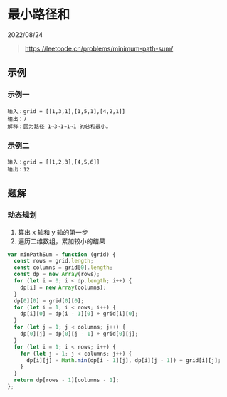 # 最小路径和

2022/08/24

> <https://leetcode.cn/problems/minimum-path-sum/>

## 示例

### 示例一

```text
输入：grid = [[1,3,1],[1,5,1],[4,2,1]]
输出：7
解释：因为路径 1→3→1→1→1 的总和最小。
```

### 示例二

```text
输入：grid = [[1,2,3],[4,5,6]]
输出：12
```

## 题解

### 动态规划

1. 算出 x 轴和 y 轴的第一步
2. 遍历二维数组，累加较小的结果

```javascript
var minPathSum = function (grid) {
  const rows = grid.length;
  const columns = grid[0].length;
  const dp = new Array(rows);
  for (let i = 0; i < dp.length; i++) {
    dp[i] = new Array(columns);
  }
  dp[0][0] = grid[0][0];
  for (let i = 1; i < rows; i++) {
    dp[i][0] = dp[i - 1][0] + grid[i][0];
  }
  for (let j = 1; j < columns; j++) {
    dp[0][j] = dp[0][j - 1] + grid[0][j];
  }
  for (let i = 1; i < rows; i++) {
    for (let j = 1; j < columns; j++) {
      dp[i][j] = Math.min(dp[i - 1][j], dp[i][j - 1]) + grid[i][j];
    }
  }
  return dp[rows - 1][columns - 1];
};
```
